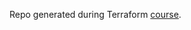 Repo generated during Terraform [course](https://www.udemy.com/course/terraform-do-basico-ao-avancado).
